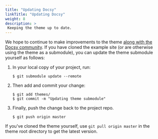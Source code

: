 ```yaml
---
title: "Updating Docsy"
linkTitle: "Updating Docsy"
weight: 8
description: >
 Keeping the theme up to date.
---
```


We hope to continue to make improvements to the theme [along with the Docsy community](/docs/contribution-guidelines/). If you have cloned the example site (or are otherwise using the theme as a submodule), you can update the theme submodule yourself as follows:

1. In your local copy of your project, run:

    ```
    $ git submodule update --remote
    ```
    
1. Then add and commit your change:

    ```
    $ git add themes/
    $ git commit -m "Updating theme submodule"
    ```

1. Finally, push the change back to the project repo.

    ```
    $ git push origin master
    ```
    
If you've cloned the theme yourself, use `git pull origin master` in the theme root directory to get the latest version.

